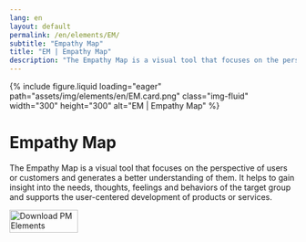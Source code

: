 ```yaml
---
lang: en
layout: default
permalink: /en/elements/EM/
subtitle: "Empathy Map"
title: "EM | Empathy Map"
description: "The Empathy Map is a visual tool that focuses on the perspective of users or customers and generates a better understanding of them. It helps to gain insight into the needs, thoughts, feelings and behaviors of the target group and supports the user-centered development of products or services."
---
```


{% include figure.liquid loading="eager" path="assets/img/elements/en/EM.card.png" class="img-fluid" width="300" height="300" alt="EM | Empathy Map" %}

# Empathy Map

The Empathy Map is a visual tool that focuses on the perspective of users or customers and generates a better understanding of them. It helps to gain insight into the needs, thoughts, feelings and behaviors of the target group and supports the user-centered development of products or services.

<a href="https://apps.apple.com/app/apple-store/id6738084498?pt=127441684&ct=website&mt=8">
  <img src="{{ "assets/img/en/appstore.png" | relative_url }}" width="120" height="40" alt="Download PM Elements">
</a>
